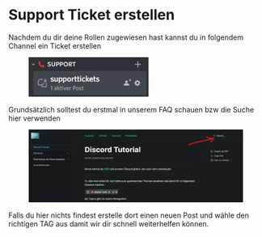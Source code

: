 # Support Ticket erstellen

Nachdem du dir deine Rollen zugewiesen hast kannst du in folgendem Channel ein Ticket erstellen

<figure><img src="../.gitbook/assets/image (18).png" alt=""><figcaption></figcaption></figure>

Grundsätzlich solltest du erstmal in unserem FAQ schauen bzw die Suche hier verwenden&#x20;

<figure><img src="../.gitbook/assets/image (17).png" alt=""><figcaption></figcaption></figure>

Falls du hier nichts findest erstelle dort einen neuen Post und wähle den richtigen TAG aus damit wir dir schnell weiterhelfen können.
